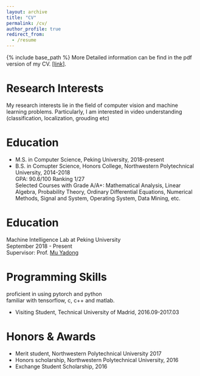 ```yaml
---
layout: archive
title: "CV"
permalink: /cv/
author_profile: true
redirect_from:
  - /resume
---
```


{% include base_path %}
More Detailed information can be find in the pdf version of my CV. [[link]](https://peijunbao.github.io/files/PeijunBao_CV.pdf).

Research Interests
======
My research interests lie in the field of computer vision and machine learning problems. Particularly, I am interested in video understanding (classification, localization, grouding etc)


Education
======
* M.S. in Computer Science, Peking University, 2018-present
* B.S. in Comupter Science, Honors College, Northwestern Polytechnical University, 2014-2018
  <br />
  GPA: 90.6/100 Ranking 1/27
  <br />
  Selected Courses with Grade A/A+: Mathematical Analysis, Linear Algebra, Probability Theory, Ordinary Differential Equations, Numerical Methods, Signal and System, Operating System, Data Mining, etc.

Education
======
Machine Intelligence Lab at Peking University
<br />
September 2018 - Present
<br />
Supervisor: Prof. [Mu Yadong](http://www.muyadong.com/)


Programming Skills
======
proficient in using pytorch and python
<br />
familiar with tensorflow, c, c++ and matlab.

* Visiting Student, Technical University of Madrid, 2016.09-2017.03


Honors & Awards
======
* Merit student, Northwestern Polytechnical University 2017
* Honors scholarship, Northwestern Polytechnical University, 2016
* Exchange Student Scholarship, 2016





